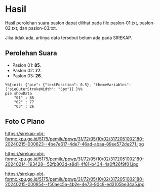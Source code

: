 # Hasil

Hasil perolehan suara paslon dapat dilihat pada file paslon-01.txt, paslon-02.txt, dan paslon-03.txt.

Jika tidak ada, artinya data tersebut belum ada pada SIREKAP.

## Perolehan Suara

 * Paslon 01: **85**.
 * Paslon 02: **77**.
 * Paslon 03: **26**.

```mermaid
%%{init: {"pie": {"textPosition": 0.5}, "themeVariables": {"pieOuterStrokeWidth": "5px"}} }%%
pie showData
    "01" : 85
    "02" : 77
    "03" : 26
```
## Foto C Plano

https://sirekap-obj-formc.kpu.go.id/5175/pemilu/ppwp/31/72/05/10/02/3172051002180-20240215-000623--4be7e617-4de7-46ad-abaa-89ee572de271.jpg

https://sirekap-obj-formc.kpu.go.id/5175/pemilu/ppwp/31/72/05/10/02/3172051002180-20240214-193428--52fb803d-a8d1-4f81-b434-4a0ff26f9f01.jpg

https://sirekap-obj-formc.kpu.go.id/5175/pemilu/ppwp/31/72/05/10/02/3172051002180-20240215-000954--f50aec5a-4b2e-4e73-90c8-ed3105be34a5.jpg
